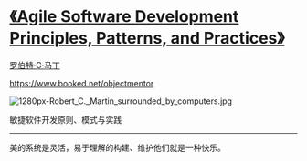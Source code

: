 # [《Agile Software Development Principles, Patterns, and Practices》](https://github.com/zfy68/gitblog/issues/61)

[罗伯特·C·马丁](https://en.m.wikipedia.org/wiki/Robert_C._Martin)

https://www.booked.net/objectmentor

![1280px-Robert_C._Martin_surrounded_by_computers.jpg](https://user-images.githubusercontent.com/37278360/221445423-b5d4fa91-5487-4562-a4d0-072da46e899c.jpg)

敏捷软件开发原则、模式与实践

---

美的系统是灵活，易于理解的构建、维护他们就是一种快乐。
